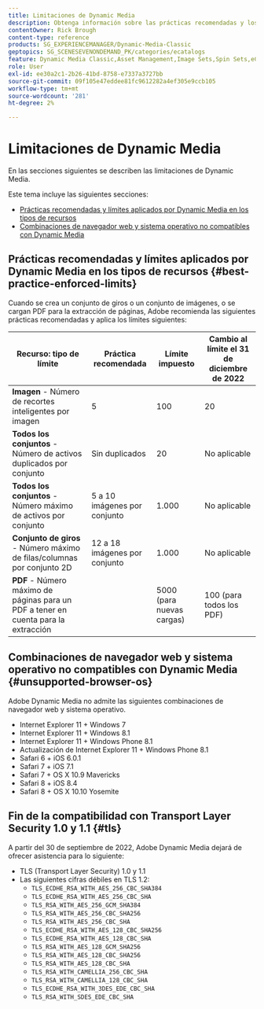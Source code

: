 ```yaml
---
title: Limitaciones de Dynamic Media
description: Obtenga información sobre las prácticas recomendadas y los límites aplicados al crear un conjunto de imágenes o un conjunto de giros, o al cargar un PDF. Además, obtenga información sobre las combinaciones de navegador web y sistema operativo no compatibles con Dynamic Media.
contentOwner: Rick Brough
content-type: reference
products: SG_EXPERIENCEMANAGER/Dynamic-Media-Classic
geptopics: SG_SCENESEVENONDEMAND_PK/categories/ecatalogs
feature: Dynamic Media Classic,Asset Management,Image Sets,Spin Sets,eCatalog
role: User
exl-id: ee30a2c1-2b26-41bd-8758-e7337a3727bb
source-git-commit: 09f105e47eddee81fc9612282a4ef305e9ccb105
workflow-type: tm+mt
source-wordcount: '281'
ht-degree: 2%

---
```


# Limitaciones de Dynamic Media

En las secciones siguientes se describen las limitaciones de Dynamic Media.

Este tema incluye las siguientes secciones:

* [Prácticas recomendadas y límites aplicados por Dynamic Media en los tipos de recursos](#best-practice-enforced-limits)
* [Combinaciones de navegador web y sistema operativo no compatibles con Dynamic Media](#unsupported-browser-os)

## Prácticas recomendadas y límites aplicados por Dynamic Media en los tipos de recursos {#best-practice-enforced-limits}

Cuando se crea un conjunto de giros o un conjunto de imágenes, o se cargan PDF para la extracción de páginas, Adobe recomienda las siguientes prácticas recomendadas y aplica los límites siguientes:

| Recurso: tipo de límite | Práctica recomendada | Límite impuesto | Cambio al límite el 31 de diciembre de 2022 |
| --- | --- | --- | --- |
| **Imagen** - Número de recortes inteligentes por imagen | 5 | 100 | 20 |
| **Todos los conjuntos** - Número de activos duplicados por conjunto | Sin duplicados | 20 | No aplicable |
| **Todos los conjuntos** - Número máximo de activos por conjunto | 5 a 10 imágenes por conjunto | 1.000 | No aplicable |
| **Conjunto de giros** - Número máximo de filas/columnas por conjunto 2D | 12 a 18 imágenes por conjunto | 1.000 | No aplicable |
| **PDF** - Número máximo de páginas para un PDF a tener en cuenta para la extracción |  | 5000 (para nuevas cargas) | 100 (para todos los PDF) |

<!-- See also [Dynamic Media limitations](/help/assets/limitations.md). -->

## Combinaciones de navegador web y sistema operativo no compatibles con Dynamic Media {#unsupported-browser-os}

<!-- CQDOC-19433 -->

Adobe Dynamic Media no admite las siguientes combinaciones de navegador web y sistema operativo.

* Internet Explorer 11 + Windows 7
* Internet Explorer 11 + Windows 8.1
* Internet Explorer 11 + Windows Phone 8.1
* Actualización de Internet Explorer 11 + Windows Phone 8.1
* Safari 6 + iOS 6.0.1
* Safari 7 + iOS 7.1
* Safari 7 + OS X 10.9 Mavericks
* Safari 8 + iOS 8.4
* Safari 8 + OS X 10.10 Yosemite

## Fin de la compatibilidad con Transport Layer Security 1.0 y 1.1 {#tls}

<!-- CQDOC-19433 -->

A partir del 30 de septiembre de 2022, Adobe Dynamic Media dejará de ofrecer asistencia para lo siguiente:

* TLS (Transport Layer Security) 1.0 y 1.1
* Las siguientes cifras débiles en TLS 1.2:
   * `TLS_ECDHE_RSA_WITH_AES_256_CBC_SHA384`
   * `TLS_ECDHE_RSA_WITH_AES_256_CBC_SHA`
   * `TLS_RSA_WITH_AES_256_GCM_SHA384`
   * `TLS_RSA_WITH_AES_256_CBC_SHA256`
   * `TLS_RSA_WITH_AES_256_CBC_SHA`
   * `TLS_ECDHE_RSA_WITH_AES_128_CBC_SHA256`
   * `TLS_ECDHE_RSA_WITH_AES_128_CBC_SHA`
   * `TLS_RSA_WITH_AES_128_GCM_SHA256`
   * `TLS_RSA_WITH_AES_128_CBC_SHA256`
   * `TLS_RSA_WITH_AES_128_CBC_SHA`
   * `TLS_RSA_WITH_CAMELLIA_256_CBC_SHA`
   * `TLS_RSA_WITH_CAMELLIA_128_CBC_SHA`
   * `TLS_ECDHE_RSA_WITH_3DES_EDE_CBC_SHA`
   * `TLS_RSA_WITH_SDES_EDE_CBC_SHA`

